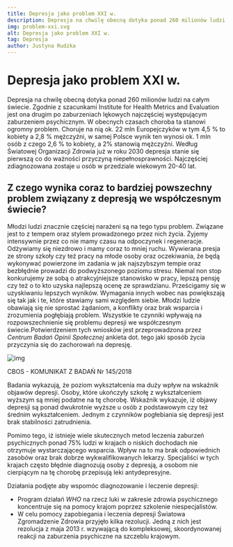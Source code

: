 ```yaml
---
title: Depresja jako problem XXI w. 
description: Depresja na chwilę obecną dotyka ponad 260 milionów ludzi na całym świecie. 
img: problem-xxi.svg
alt: Depresja jako problem XXI w.
tag: Depresja
author: Justyna Rudzka
---
```

# Depresja jako problem XXI w. 
Depresja na chwilę obecną dotyka ponad 260 milionów ludzi na całym świecie. Zgodnie z szacunkami Institute for Health Metrics and Evaluation jest ona drugim po zaburzeniach lękowych najczęściej występującym zaburzeniem psychicznym. W obecnych czasach choroba ta stanowi ogromny problem. Choruje na nią ok. 22 mln Europejczyków w tym 4,5 % to kobiety a 2,8 % mężczyźni, w samej Polsce wynik ten wynosi ok. 1 mln osób z czego 2,6 % to kobiety, a 2% stanowią mężczyźni. Według Światowej Organizacji Zdrowia już w roku 2030 depresja stanie się pierwszą co do ważności przyczyną niepełnosprawności. Najczęściej zdiagnozowana zostaje u osób w przedziale wiekowym 20-40 lat.

## Z czego wynika coraz to bardziej powszechny problem związany z depresją we współczesnym świecie?
Młodzi ludzi znacznie częściej narażeni są na tego typu problem. Związane jest to z tempem oraz stylem prowadzonego przez nich życia. Żyjemy intensywnie przez co nie mamy czasu na odpoczynek i regeneracje. Odżywiamy się niezdrowo i mamy coraz to mniej ruchu. Wywierana presja ze strony szkoły czy też pracy na młode osoby oraz oczekiwania, że będą wykonywać powierzone im zadania w jak najszybszym tempie oraz bezbłędnie prowadzi do podwyższonego poziomu stresu. Niemal non stop konkurujemy ze sobą o atrakcyjniejsze stanowisko w pracy, lepszą pensję czy też o to kto uzyska najlepszą ocenę ze sprawdzianu. Prześcigamy się w uzyskiwaniu lepszych wyników. Wymagania innych wobec nas powiększają się tak jak i te, które stawiamy sami względem siebie. Młodzi ludzie obawiają się nie sprostać żądaniom, a konflikty oraz brak wsparcia i zrozumienia pogłębiają problem. Wszystkie te czynniki wpływają na rozpowszechnienie się problemu depresji we współczesnym świecie.Potwierdzeniem tych wniosków jest przeprowadzona przez <i>Centrum Badań Opinii Społecznej</i> ankieta dot. tego jaki sposób życia przyczynia się do zachorowań na depresję.

![img](/articles/sposoby.png)
<figcaption>CBOS - KOMUNIKAT Z BADAŃ Nr 145/2018</figcaption>

Badania wykazują, że poziom wykształcenia ma duży wpływ na wskaźnik objawów depresji. Osoby, które ukończyły szkołę z wykształceniem wyższym są mniej podatne na tę chorobę. Wskaźnik wykazuje, iż objawy depresji są ponad dwukrotnie wyższe u osób z podstawowym czy też średnim wykształceniem. Jednym z czynników pogłebiania się depresji jest brak stabilności zatrudnienia.

Pomimo tego, iż istnieje wiele skutecznych metod leczenia zaburzeń psychicznych ponad 75% ludzi w krajach o niskich dochodach nie otrzymuje wystarczającego wsparcia. Wpływ na to ma brak odpowiednich zasobów oraz brak dobrze wykwalifikowanych lekarzy. Specjaliści w tych krajach często błędnie diagnozują osoby z depresją, a osobom nie cierpiącym na tę chorobę przepisują leki antydepresyjne.

Działania podjęte aby wspomóc diagnozowanie i leczenie depresji:
- Program działań <i>WHO</i> na rzecz luki w zakresie zdrowia psychicznego koncentruje się na pomocy krajom poprzez szkolenie niespecjalistów. 
- W celu pomocy zapobiegania i leczenia depresji Światowa Zgromadzenie Zdrowia przyjęło kilka rezolucji. Jedną z nich jest rezolucja  z maja 2013 r. wzywającą do kompleksowej, skoordynowanej reakcji na zaburzenia psychiczne na szczeblu krajowym.

